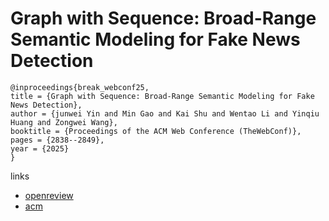 # Graph with Sequence: Broad-Range Semantic Modeling for Fake News Detection

```
@inproceedings{break_webconf25,
title = {Graph with Sequence: Broad-Range Semantic Modeling for Fake News Detection},
author = {junwei Yin and Min Gao and Kai Shu and Wentao Li and Yinqiu Huang and Zongwei Wang},
booktitle = {Proceedings of the ACM Web Conference (TheWebConf)},
pages = {2838--2849},
year = {2025}
}
```

links
- [openreview](https://openreview.net/forum?id=rAvsdsxDLr)
- [acm](https://dl.acm.org/doi/10.1145/3696410.3714906)
